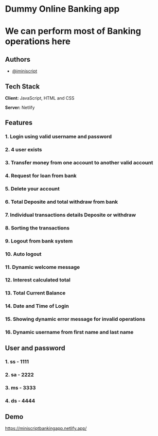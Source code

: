 
# Dummy Online Banking app

# We can perform most of Banking operations here 


## Authors

- [@iminiscript](https://www.github.com/iminiscript)


## Tech Stack

**Client:** JavaScript, HTML and CSS

**Server:** Netlify


## Features 

### 1. Login using valid username and password 
### 2. 4 user exists 
### 3. Transfer money from one account to another valid account
### 4. Request for loan from bank 
### 5. Delete your account
### 6. Total Deposite and total withdraw from bank
### 7. Individual transactions details Deposite or withdraw
### 8. Sorting the transactions
### 9. Logout from bank system
### 10. Auto logout 
### 11. Dynamic welcome message 
### 12. Interest calculated total
### 13. Total Current Balance 
### 14. Date and Time of Login
### 15. Showing dynamic error message for invalid operations 
### 16. Dynamic username from first name and last name

## User and password

### 1. ss - 1111
### 2. sa - 2222
### 3. ms - 3333
### 4. ds - 4444



## Demo

https://miniscriptbankingapp.netlify.app/ 





